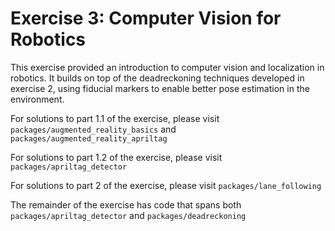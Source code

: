 # Exercise 3: Computer Vision for Robotics
This exercise provided an introduction to computer vision and localization in robotics. It builds on top of the deadreckoning techniques developed in exercise 2, using fiducial markers to enable better pose estimation in the environment.

For solutions to part 1.1 of the exercise, please visit `packages/augmented_reality_basics` and `packages/augmented_reality_apriltag`

For solutions to part 1.2 of the exercise, please visit `packages/apriltag_detector`

For solutions to part 2 of the exercise, please visit `packages/lane_following`

The remainder of the exercise has code that spans both `packages/apriltag_detector` and `packages/deadreckoning`

